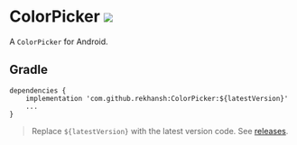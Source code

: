 # ColorPicker [![](https://jitpack.io/v/rekhansh/ColorPicker.svg)](https://jitpack.io/#rekhansh/ColorPicker)
A `ColorPicker` for Android.
## Gradle

```
dependencies {
    implementation 'com.github.rekhansh:ColorPicker:${latestVersion}'
    ...
}
```
> Replace `${latestVersion}` with the latest version code. See [releases](https://github.com/rekhansh/ColorPicker/releases).
